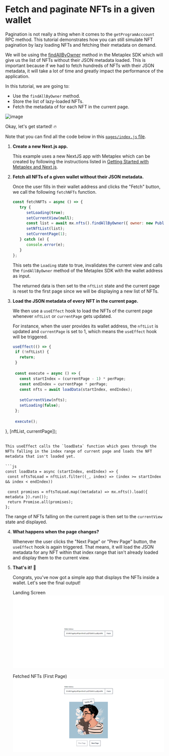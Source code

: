 # Fetch and paginate NFTs in a given wallet

Pagination is not really a thing when it comes to the `getProgramAcccount` RPC method. This tutorial demonstrates how you can still simulate NFT pagination by lazy loading NFTs and fetching their metadata on demand.

We will be using the [findAllByOwner](https://github.com/metaplex-foundation/js#findallbyowner) method in the Metaplex SDK which will give us the list of NFTs without their JSON metadata loaded. This is important because if we had to fetch hundreds of NFTs with their JSON metadata, it will take a lot of time and greatly impact the performance of the application.

In this tutorial, we are going to:
- Use the `findAllByOwner` method.
- Store the list of lazy-loaded NFTs.
- Fetch the metadata of for each NFT in the current page.

![image](https://user-images.githubusercontent.com/56197821/176737427-43df0aca-6ea9-443f-b9e9-718bdb654ab4.png)

Okay, let's get started! 🔥

Note that you can find all the code below in this [`pages/index.js` file](./pages/index.js).

1. **Create a new Next.js app.**

   This example uses a new NextJS app with Metaplex which can be created by following the instructions listed in [Getting Started with Metaplex and Next.js](../getting-started-nextjs).

2. **Fetch all NFTs of a given wallet without their JSON metadata.**

   Once the user fills in their wallet address and clicks the "Fetch" button, we call the following `fetchNFTs` function.

   ```js
   const fetchNFTs = async () => {
      try {
         setLoading(true);
         setCurrentView(null);
         const list = await mx.nfts().findAllByOwner({ owner: new PublicKey(address)});
         setNftList(list);
         setCurrentPage(1);
      } catch (e) {
         console.error(e);
      }
   };
   ```
   This sets the `Loading` state to true, invalidates the current view and calls the `findAllByOwner` method of the Metaplex SDK with the wallet address as input.

   The returned data is then set to the `nftList` state and the current page is reset to the first page since we will be displaying a new list of NFTs.

3. **Load the JSON metadata of every NFT in the current page.**

   We then use a `useEffect` hook to load the NFTs of the current page whenever `nftList` or `currentPage` gets updated.

   For instance, when the user provides its wallet address, the `nftList` is updated and `currentPage` is set to 1, which means the `useEffect` hook will be triggered.

   ```js
   useEffect(() => {
    if (!nftList) {
      return;
    }

    const execute = async () => {
      const startIndex = (currentPage - 1) * perPage;
      const endIndex = currentPage * perPage;
      const nfts = await loadData(startIndex, endIndex);

      setCurrentView(nfts);
      setLoading(false);
    };

    execute();
  }, [nftList, currentPage]);
   ```

   This useEffect calls the `loadData` function which goes through the NFTs falling in the index range of current page and loads the NFT metadata that isn't loaded yet.

   ```js
   const loadData = async (startIndex, endIndex) => {
    const nftsToLoad = nftList.filter((_, index) => (index >= startIndex && index < endIndex))

    const promises = nftsToLoad.map((metadata) => mx.nfts().load({ metadata }).run());
    return Promise.all(promises);
  };
   ```

   The range of NFTs falling on the current page is then set to the `currentView` state and displayed.

4. **What happens when the page changes?**

   Whenever the user clicks the "Next Page" or "Prev Page" button, the `useEffect` hook is again triggered. That means, it will load the JSON metadata for any NFT within that index range that isn't already loaded and display them to the current view.

5. **That's it!** 🎉

   Congrats, you've now got a simple app that displays the NFTs inside a wallet. Let's see the final output!

   Landing Screen
   ![image](./output1.png)

   Fetched NFTs (First Page)
   ![image](./output2.png)

